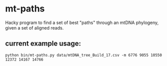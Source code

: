 # mt-paths
Hacky program to find a set of best "paths" through an mtDNA phylogeny, given a set of aligned reads.

## current example usage:

```
python bin/mt-paths.py data/mtDNA_tree_Build_17.csv -m 6776 9055 10550 12372 14167 14766
```
